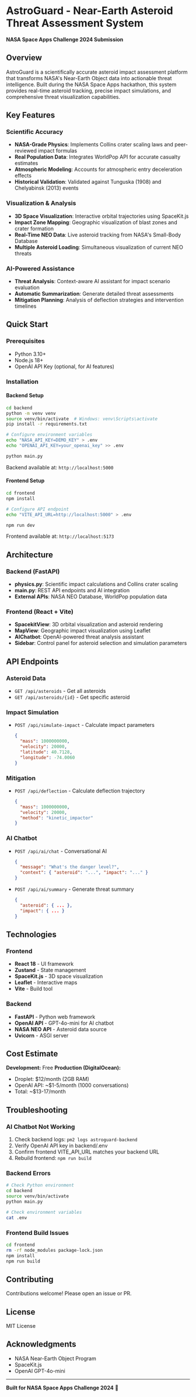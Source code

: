 # AstroGuard - Near-Earth Asteroid Threat Assessment System

**NASA Space Apps Challenge 2024 Submission**

## Overview

AstroGuard is a scientifically accurate asteroid impact assessment platform that transforms NASA's Near-Earth Object data into actionable threat intelligence. Built during the NASA Space Apps hackathon, this system provides real-time asteroid tracking, precise impact simulations, and comprehensive threat visualization capabilities.

## Key Features

### Scientific Accuracy
- **NASA-Grade Physics**: Implements Collins crater scaling laws and peer-reviewed impact formulas
- **Real Population Data**: Integrates WorldPop API for accurate casualty estimates
- **Atmospheric Modeling**: Accounts for atmospheric entry deceleration effects
- **Historical Validation**: Validated against Tunguska (1908) and Chelyabinsk (2013) events

### Visualization & Analysis
- **3D Space Visualization**: Interactive orbital trajectories using SpaceKit.js
- **Impact Zone Mapping**: Geographic visualization of blast zones and crater formation
- **Real-Time NEO Data**: Live asteroid tracking from NASA's Small-Body Database
- **Multiple Asteroid Loading**: Simultaneous visualization of current NEO threats

### AI-Powered Assistance
- **Threat Analysis**: Context-aware AI assistant for impact scenario evaluation
- **Automatic Summarization**: Generate detailed threat assessments
- **Mitigation Planning**: Analysis of deflection strategies and intervention timelines

## Quick Start

### Prerequisites
- Python 3.10+
- Node.js 18+
- OpenAI API Key (optional, for AI features)

### Installation

#### Backend Setup
```bash
cd backend
python -m venv venv
source venv/bin/activate  # Windows: venv\Scripts\activate
pip install -r requirements.txt

# Configure environment variables
echo "NASA_API_KEY=DEMO_KEY" > .env
echo "OPENAI_API_KEY=your_openai_key" >> .env

python main.py
```

Backend available at: `http://localhost:5000`

#### Frontend Setup
```bash
cd frontend
npm install

# Configure API endpoint
echo "VITE_API_URL=http://localhost:5000" > .env

npm run dev
```

Frontend available at: `http://localhost:5173`

## Architecture

### Backend (FastAPI)
- **physics.py**: Scientific impact calculations and Collins crater scaling
- **main.py**: REST API endpoints and AI integration
- **External APIs**: NASA NEO Database, WorldPop population data

### Frontend (React + Vite)
- **SpacekitView**: 3D orbital visualization and asteroid rendering
- **MapView**: Geographic impact visualization using Leaflet
- **AIChatbot**: OpenAI-powered threat analysis assistant
- **Sidebar**: Control panel for asteroid selection and simulation parameters

## API Endpoints

### Asteroid Data
- `GET /api/asteroids` - Get all asteroids
- `GET /api/asteroids/{id}` - Get specific asteroid

### Impact Simulation
- `POST /api/simulate-impact` - Calculate impact parameters
  ```json
  {
    "mass": 1000000000,
    "velocity": 20000,
    "latitude": 40.7128,
    "longitude": -74.0060
  }
  ```

### Mitigation
- `POST /api/deflection` - Calculate deflection trajectory
  ```json
  {
    "mass": 1000000000,
    "velocity": 20000,
    "method": "kinetic_impactor"
  }
  ```

### AI Chatbot
- `POST /api/ai/chat` - Conversational AI
  ```json
  {
    "message": "What's the danger level?",
    "context": { "asteroid": "...", "impact": "..." }
  }
  ```
- `POST /api/ai/summary` - Generate threat summary
  ```json
  {
    "asteroid": { ... },
    "impact": { ... }
  }
  ```

## Technologies

### Frontend
- **React 18** - UI framework
- **Zustand** - State management
- **SpaceKit.js** - 3D space visualization
- **Leaflet** - Interactive maps
- **Vite** - Build tool

### Backend
- **FastAPI** - Python web framework
- **OpenAI API** - GPT-4o-mini for AI chatbot
- **NASA NEO API** - Asteroid data source
- **Uvicorn** - ASGI server

## Cost Estimate

**Development:** Free
**Production (DigitalOcean):**
- Droplet: $12/month (2GB RAM)
- OpenAI API: ~$1-5/month (1000 conversations)
- Total: ~$13-17/month

## Troubleshooting

### AI Chatbot Not Working
1. Check backend logs: `pm2 logs astroguard-backend`
2. Verify OpenAI API key in backend/.env
3. Confirm frontend VITE_API_URL matches your backend URL
4. Rebuild frontend: `npm run build`

### Backend Errors
```bash
# Check Python environment
cd backend
source venv/bin/activate
python main.py

# Check environment variables
cat .env
```

### Frontend Build Issues
```bash
cd frontend
rm -rf node_modules package-lock.json
npm install
npm run build
```

## Contributing
Contributions welcome! Please open an issue or PR.

## License
MIT License

## Acknowledgments
- NASA Near-Earth Object Program
- SpaceKit.js
- OpenAI GPT-4o-mini

---

**Built for NASA Space Apps Challenge 2024** 🚀